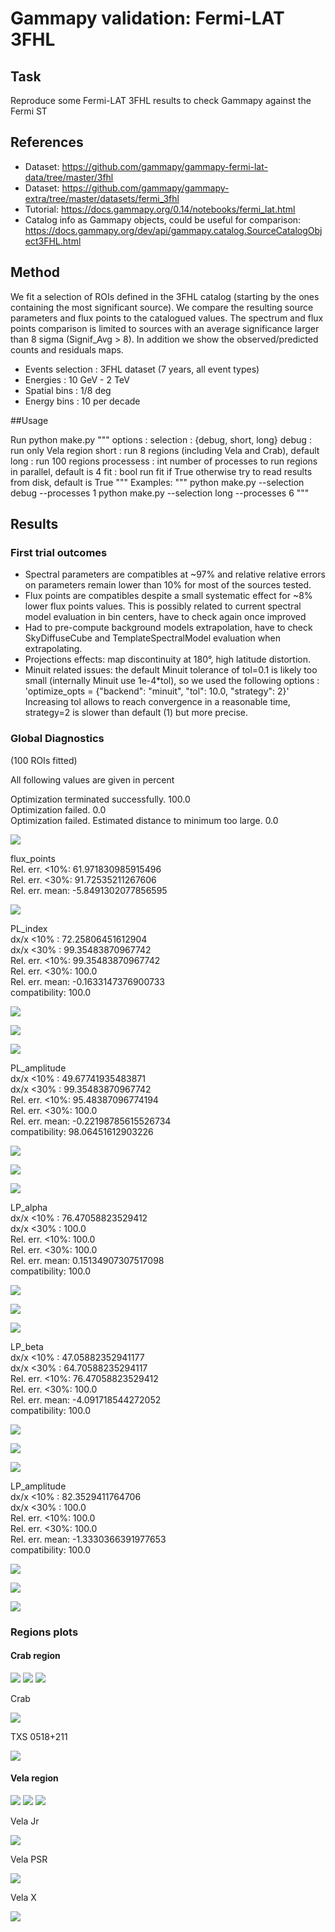 # Gammapy validation: Fermi-LAT 3FHL

## Task

Reproduce some Fermi-LAT 3FHL results to check Gammapy against the Fermi ST

## References

- Dataset: https://github.com/gammapy/gammapy-fermi-lat-data/tree/master/3fhl
- Dataset: https://github.com/gammapy/gammapy-extra/tree/master/datasets/fermi_3fhl
- Tutorial: https://docs.gammapy.org/0.14/notebooks/fermi_lat.html
- Catalog info as Gammapy objects, could be useful for comparison: https://docs.gammapy.org/dev/api/gammapy.catalog.SourceCatalogObject3FHL.html

## Method

We fit a selection of ROIs defined in the 3FHL catalog (starting by the ones containing the most significant source).  We compare the resulting source parameters and flux points to the catalogued values. The spectrum and flux points comparison is limited to sources with an average significance larger than 8 sigma (Signif_Avg > 8). In addition we show the observed/predicted counts and residuals maps.

- Events selection : 3FHL dataset (7 years,  all event types)
- Energies : 10 GeV - 2 TeV
- Spatial bins : 1/8 deg
- Energy bins : 10 per decade

##Usage

Run python make.py
"""
options :
	selection : {debug, short, long}
		debug : run only Vela region
		short :   run 8 regions (including Vela and Crab), default
		long :    run 100 regions
	processess : int
		number of processes to run regions in parallel, default is 4
	fit : bool
		run fit if True otherwise try to read results from disk, default is True
"""
Examples:
"""
python make.py --selection debug  --processes 1
python make.py --selection long  --processes 6
 """


## Results 

### First trial outcomes

- Spectral parameters are compatibles at ~97% and relative relative errors on parameters remain lower than 10% for most of the sources tested.
- Flux points are compatibles despite a small systematic effect for  ~8% lower flux points values.
 This is possibly related to current spectral model evaluation in bin centers, have to check again once improved
- Had to pre-compute background models extrapolation, have to check SkyDiffuseCube and TemplateSpectralModel evaluation when extrapolating.
- Projections effects: map discontinuity at 180°, high latitude distortion.
-  Minuit related issues: the default Minuit tolerance of tol=0.1 is likely too small (internally Minuit use 1e-4*tol), so we used the following options : 'optimize_opts = {"backend": "minuit", "tol": 10.0, "strategy": 2}'
Increasing tol allows to reach convergence in a reasonable time, strategy=2 is slower than default (1) but more precise.

### Global Diagnostics

(100 ROIs fitted)

All following values are given in percent 

Optimization terminated successfully. 100.0  
Optimization failed. 0.0  
Optimization failed. Estimated distance to minimum too large. 0.0  

 ![](./results/Cash_stat_corr.png)

flux_points  
Rel. err. <10%: 61.971830985915496  
Rel. err. <30%: 91.72535211267606  
Rel. err. mean: -5.8491302077856595  

 ![](./results/flux_points_errel.png)

PL_index  
dx/x <10% :  72.25806451612904  
dx/x <30% :  99.35483870967742  
Rel. err. <10%: 99.35483870967742  
Rel. err. <30%: 100.0  
Rel. err. mean: -0.1633147376900733  
compatibility: 100.0  

 ![](./results/PL_index_corr.png)

 ![](./results/PL_index_errel.png)

 ![](./results/PL_index_error_errel.png)

PL_amplitude  
dx/x <10% :  49.67741935483871  
dx/x <30% :  99.35483870967742  
Rel. err. <10%: 95.48387096774194  
Rel. err. <30%: 100.0  
Rel. err. mean: -0.22198785615526734  
compatibility: 98.06451612903226  

 ![](./results/PL_amplitude_corr.png)

 ![](./results/PL_amplitude_errel.png)

 ![](./results/PL_amplitude_error_errel.png)

LP_alpha  
dx/x <10% :  76.47058823529412  
dx/x <30% :  100.0  
Rel. err. <10%: 100.0  
Rel. err. <30%: 100.0  
Rel. err. mean: 0.15134907307517098  
compatibility: 100.0  

 ![](./results/LP_alpha_corr.png)

 ![](./results/LP_alpha_errel.png)

 ![](./results/LP_alpha_error_errel.png)

LP_beta  
dx/x <10% :  47.05882352941177  
dx/x <30% :  64.70588235294117  
Rel. err. <10%: 76.47058823529412  
Rel. err. <30%: 100.0  
Rel. err. mean: -4.091718544272052  
compatibility: 100.0  

 ![](./results/LP_beta_corr.png)

 ![](./results/LP_beta_errel.png)

 ![](./results/LP_beta_error_errel.png)

LP_amplitude  
dx/x <10% :  82.3529411764706  
dx/x <30% :  100.0  
Rel. err. <10%: 100.0  
Rel. err. <30%: 100.0  
Rel. err. mean: -1.3330366391977653  
compatibility: 100.0  

 ![](./results/LP_amplitude_corr.png)

 ![](./results/LP_amplitude_errel.png)

 ![](./results/LP_amplitude_error_errel.png)

### Regions plots

#### Crab region

![](./results/counts_3FHL_ROI_num430.png)
![](./results/npred_3FHL_ROI_num430.png)
![](./results/resi_3FHL_ROI_num430.png)

Crab

![](./results/spec_3FHL_J0534.5+2201_ROI_num430.png)

TXS 0518+211

![](./results/spec_3FHL_J0521.7+2112_ROI_num430.png)

#### Vela region

![](./results/counts_3FHL_ROI_num135.png)
![](./results/npred_3FHL_ROI_num135.png)
![](./results/resi_3FHL_ROI_num135.png)

Vela Jr

![](./results/spec_3FHL_J0851.9-4620e_ROI_num135.png)

Vela PSR

![](./results/spec_3FHL_J0835.3-4510_ROI_num135.png)


Vela X

![](./results/spec_3FHL_J0833.1-4511e_ROI_num135.png)







